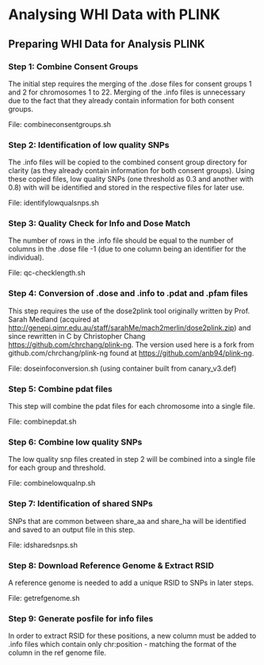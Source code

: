 # Analysing WHI Data with PLINK

##  Preparing WHI Data for Analysis PLINK 

### Step 1: Combine Consent Groups

The initial step requires the merging of the .dose files for consent groups 1 and 2 for chromosomes 1 to 22. Merging of the .info files is unnecessary due to the fact that they already contain
information for both consent groups.

File: combineconsentgroups.sh

### Step 2: Identification of low quality SNPs

The .info files will be copied to the combined consent group directory for clarity (as they already contain information for both consent groups). 
Using these copied files, low quality SNPs (one threshold as 0.3 and another with 0.8) with will be identified and stored in the respective files for later use.

File: identifylowqualsnps.sh

### Step 3: Quality Check for Info and Dose Match

The number of rows in the .info file should be equal to the number of columns in the .dose file -1 (due to one column being an identifier for the individual).

File: qc-checklength.sh

### Step 4: Conversion of .dose and .info to .pdat and .pfam files

This step requires the use of the dose2plink tool originally written by Prof. Sarah Medland (acquired at http://genepi.qimr.edu.au/staff/sarahMe/mach2merlin/dose2plink.zip) and since
rewritten in C by Christopher Chang https://github.com/chrchang/plink-ng. The version used here is a fork from github.com/chrchang/plink-ng found at https://github.com/anb94/plink-ng.


File: doseinfoconversion.sh (using container built from canary_v3.def)

### Step 5: Combine pdat files

This step will combine the pdat files for each chromosome into a single file.

File: combinepdat.sh

### Step 6: Combine low quality SNPs

The low quality snp files created in step 2 will be combined into a single file for each group and threshold.

File: combinelowqualnp.sh

### Step 7: Identification of shared SNPs

SNPs that are common between share_aa and share_ha will be identified and saved to an output file in this step.

File: idsharedsnps.sh

### Step 8: Download Reference Genome & Extract RSID

A reference genome is needed to add a unique RSID to SNPs in later steps.

File: getrefgenome.sh

### Step 9: Generate posfile for info files

In order to extract RSID for these positions, a new column must be added to .info files which contain only chr:position - matching the format of the column in the ref genome file.



